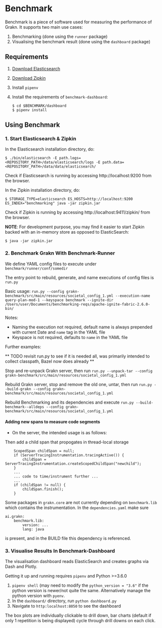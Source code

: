 # Benchmark

Benchmark is a piece of software used for measuring the performance of Grakn. It supports two main use cases:

1. Benchmarking (done using the `runner` package)
2. Visualising the benchmark result (done using the `dashboard` package)

## Requirements

1. [Download Elasticsearch](https://www.elastic.co/guide/en/elasticsearch/reference/6.3/zip-targz.html)

2. [Download Zipkin](https://github.com/openzipkin/zipkin/blob/master/zipkin-server/README.md)

3. Install `pipenv`

4. Install the requirements of `benchmark-dashboard`: 

   ```
   $ cd $BENCHMARK/dashboard
   $ pipenv install
   ```

## Using Benchmark

### 1. Start Elasticsearch & Zipkin

In the Elasticsearch installation directory, do:
```
$ ./bin/elasticsearch -E path.logs=<REPOSITORY_PATH>/data/elasticsearch/logs -E path.data=<REPOSITORY_PATH>/data/data/elasticsearch/
```

Check if Elasticsearch is running by accessing http://localhost:9200 from the browser.

In the Zipkin installation directory, do:

```
$ STORAGE_TYPE=elasticsearch ES_HOSTS=http://localhost:9200 ES_INDEX="benchmarking" java -jar zipkin.jar
```
Check if Zipkin is running by accessing http://localhost:9411/zipkin/ from the browser.

**NOTE**: For development purpose, you may find it easier to start Zipkin backed with an in-memory store as opposed to ElasticSearch:

```
$ java -jar zipkin.jar
```



### 2. Benchmark Grakn With Benchmark-Runner

We define YAML config files to execute under `benchmark/runner/conf/somedir`

The entry point to rebuild, generate, and name executions of config files is `run.py`

Basic usage:
`run.py --config grakn-benchmark/src/main/resources/societal_config_1.yml --execution-name query-plan-mod-1 --keyspace benchmark --ignite-dir /Users/user/Documents/benchmarking-reqs/apache-ignite-fabric-2.6.0-bin/`

Notes:

- Naming the execution not required, default name is always prepended with current Date and `name` tag in the YAML file
- Keyspace is not required, defaults to `name` in the YAML file

Further examples:

** TODO revisit run.py to see if it is needed all, was primarily intended to collect classpath, Bazel now does already **

Stop and re-unpack Grakn server, then run
`run.py --unpack-tar --config grakn-benchmark/src/main/resources/societal_config_1.yml`

Rebuild Grakn server, stop and remove the old one, untar, then run
`run.py --build-grakn --config grakn-benchmark/src/main/resources/societal_config_1.yml`

Rebuild Benchmarking and its dependencies and execute
`run.py --build-benchmark--alldeps --config grakn-benchmark/src/main/resources/societal_config_1.yml`

#### Adding new spans to measure code segments

- On the server, the intended usage is as follows:

Then add a child span that propogates in thread-local storage

```
    ScopedSpan childSpan = null;
    if (ServerTracingInstrumentation.tracingActive()) {
        childSpan = ServerTracingInstrumentation.createScopedChildSpan("newchild");
    }
    ...
    ... code to time/instrument further ...
    ...
    if (childSpan != null) {
        childSpan.finish();
    }
```

Some packages in `grakn.core` are not currently depending on `benchmark.lib` which contains the instrumentation.
In the `dependencies.yaml` make sure

```
ai.grakn:
    benchmark.lib:
        version: ...
        lang: java
```

is present, and in the BUILD file this dependency is referenced.



### 3. Visualise Results In Benchmark-Dashboard

The visualisation dashboard reads ElasticSearch and creates graphs via Dash and Plotly.

Getting it up and running requires `pipenv` and Python >=3.6.0

1. `pipenv shell` (may need to modify the `python_version = "3.6"` if the python version is newer/not quite the same. Alternatively manage the python version with `pyenv`.
2. In the `dashboard/` directory, run `python dashboard.py`
3. Navigate to `http:localhost:8050` to see the dashboard

The box plots are individually clickable to drill down, bar charts (default if only 1 repetition is being displayed) cycle through drill downs on each click.


